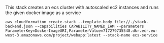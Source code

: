 This stack creates an ecs cluster with autoscaled ec2 instances and runs the given docker image as a service

```
aws cloudformation create-stack --template-body file://./stack-backend.json --capabilities CAPABILITY_NAMED_IAM --parameters ParameterKey=DockerImageURI,ParameterValue=717279735548.dkr.ecr.eu-west-3.amazonaws.com/project/webapp:latest --stack-name ecs-service
```